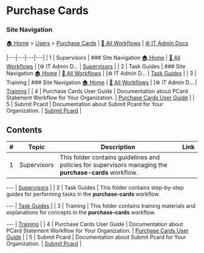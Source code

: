 # Purchase Cards

### Site Navigation
[🏠 Home](../../README.md) > [Users](../README.md) > [Purchase Cards](README.md) | [📂 All Workflows](../../users/users.md) | [⚙ IT Admin Docs](../../it-admins/README.md)

|---|---|---|---|
| 1 | Supervisors | ### Site Navigation [🏠 Home](../../../README.md) | [📂 All Workflows](../../users.md) | [⚙ IT Admin D... | [Supervisors](supervisors/) |
| 2 | Task Guides | ### Site Navigation [🏠 Home](../../../README.md) | [📂 All Workflows](../../users.md) | [⚙ IT Admin D... | [Task Guides](task-guides/) |
| 3 | Training | ### Site Navigation [🏠 Home](../../../README.md) | [📂 All Workflows](../../users.md) | [⚙ IT Admin D... | [Training](training/) |
| 4 | Purchase Cards User Guide | Documentation about PCard Statement Workflow  for Your Organization. | [Purchase Cards User Guide](purchase-cards-user-guide.md) |
| 5 | Submit Pcard | Documentation about Submit Pcard for Your Organization. | [Submit Pcard](submit-pcard.md) |

## Contents

| **#** | **Topic** | **Description** | **Link** |
|---|---|---|---|
| 1 | Supervisors | This folder contains guidelines and policies for supervisors managing the **purchase-cards** workflow.

--- | [Supervisors](supervisors/) |
| 2 | Task Guides | This folder contains step-by-step guides for performing tasks in the **purchase-cards** workflow.

--- | [Task Guides](task-guides/) |
| 3 | Training | This folder contains training materials and explanations for concepts in the **purchase-cards** workflow.

--- | [Training](training/) |
| 4 | Purchase Cards User Guide | Documentation about PCard Statement Workflow  for Your Organization. | [Purchase Cards User Guide](purchase-cards-user-guide.md) |
| 5 | Submit Pcard | Documentation about Submit Pcard for Your Organization. | [Submit Pcard](submit-pcard.md) |